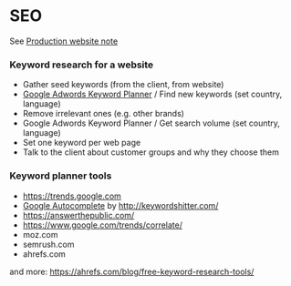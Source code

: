 # SEO

See [Production website note](/webserver/Production-website.md#seo)


### Keyword research for a website

- Gather seed keywords (from the client, from website)
- [Google Adwords Keyword Planner](https://ads.google.com/aw/keywordplanner/home)
  / Find new keywords (set country, language)
- Remove irrelevant ones (e.g. other brands)
- Google Adwords Keyword Planner / Get search volume (set country, language)
- Set one keyword per web page
- Talk to the client about customer groups and why they choose them 

### Keyword planner tools

- https://trends.google.com
- [Google Autocomplete](https://support.google.com/websearch/answer/106230)
  by http://keywordshitter.com/
- https://answerthepublic.com/
- https://www.google.com/trends/correlate/
- moz.com
- semrush.com
- ahrefs.com

and more: https://ahrefs.com/blog/free-keyword-research-tools/


